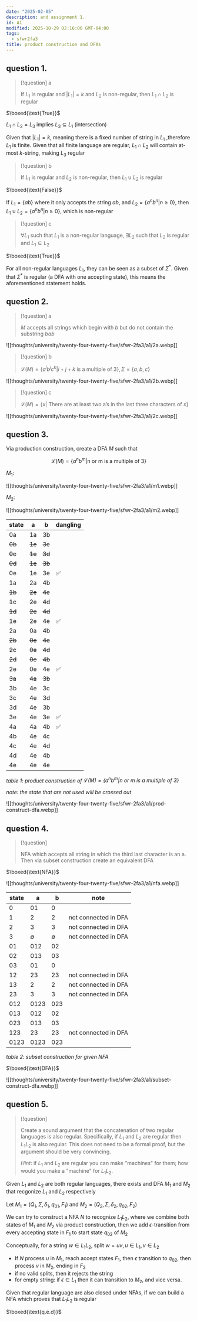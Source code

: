 ```yaml
---
date: "2025-02-05"
description: and assignment 1.
id: A1
modified: 2025-10-29 02:16:00 GMT-04:00
tags:
  - sfwr2fa3
title: product construction and DFAs
---
```


## question 1.

> [!question] a
>
> If $L_{1}$ is regular and $|L_{1}| = k$ and $L_{2}$ is non-regular, then $L_{1} \cap L_{2}$ is regular

$\boxed{\text{True}}$

$L_{1} \cap L_{2} = L_{3}$ implies $L_{3} \subseteq L_{1}$ (intersection)

Given that $|L_{1}| = k$, meaning there is a fixed number of string in $L_{1}$ ,therefore $L_{1}$ is finite. Given that all finite language are regular, $L_{1} \cap L_{2}$ will contain at-most $k$-string, making $L_{3}$ regular

> [!question] b
>
> If $L_{1}$ is regular and $L_{2}$ is non-regular, then $L_{1} \cup L_{2}$ is regular

$\boxed{\text{False}}$

If $L_{1} = \{ ab \}$ where it only accepts the string $ab$, and $L_{2} = \{ a^n b^n | n \geq 0 \}$, then $L_{1} \cup L_{2} = \{ a^n b^n | n \geq 0 \}$, which is non-regular

> [!question] c
>
> $\forall L_{1}$ such that $L_{1}$ is a non-regular language, $\exists L_{2}$ such that $L_{2}$ is regular and $L_{1} \subseteq L_{2}$

$\boxed{\text{True}}$

For all non-regular languages $L_{1}$, they can be seen as a subset of $\Sigma^{*}$. Given that $\Sigma^{*}$ is regular (a DFA with one accepting state), this means the aforementioned statement holds.

## question 2.

> [!question] a
>
> $M$ accepts all strings which begin with $b$ but do not contain the substring $bab$

![[thoughts/university/twenty-four-twenty-five/sfwr-2fa3/a1/2a.webp]]

> [!question] b
>
> $\mathcal{L}(M) = \{ a^i b^j c^k | i + j + k \text{ is a multiple of 3} \}, \Sigma = \{ a,b,c \}$

![[thoughts/university/twenty-four-twenty-five/sfwr-2fa3/a1/2b.webp]]

> [!question] c
>
> $\mathcal{L}(M) = \{ x | \text{ There are at least two a's in the last three characters of } x \}$

![[thoughts/university/twenty-four-twenty-five/sfwr-2fa3/a1/2c.webp]]

## question 3.

Via production construction, create a DFA $M$ such that

$$
\mathcal{L}(M) = \{ a^n b^m | \text{n or m is a multiple of 3} \}
$$

$M_{1}$:

![[thoughts/university/twenty-four-twenty-five/sfwr-2fa3/a1/m1.webp]]

$M_{2}$:

![[thoughts/university/twenty-four-twenty-five/sfwr-2fa3/a1/m2.webp]]

| state  | a      | b      | dangling |
| ------ | ------ | ------ | -------- |
| 0a     | 1a     | 3b     |          |
| ~~0b~~ | ~~1e~~ | ~~3c~~ |          |
| ~~0c~~ | ~~1e~~ | ~~3d~~ |          |
| ~~0d~~ | ~~1e~~ | ~~3b~~ |          |
| 0e     | 1e     | 3e     | ✅       |
| 1a     | 2a     | 4b     |          |
| ~~1b~~ | ~~2e~~ | ~~4c~~ |          |
| ~~1c~~ | ~~2e~~ | ~~4d~~ |          |
| ~~1d~~ | ~~2e~~ | ~~4d~~ |          |
| 1e     | 2e     | 4e     | ✅       |
| 2a     | 0a     | 4b     |          |
| ~~2b~~ | ~~0e~~ | ~~4c~~ |          |
| ~~2c~~ | ~~0e~~ | ~~4d~~ |          |
| ~~2d~~ | ~~0e~~ | ~~4b~~ |          |
| 2e     | 0e     | 4e     | ✅       |
| ~~3a~~ | ~~4a~~ | ~~3b~~ |          |
| 3b     | 4e     | 3c     |          |
| 3c     | 4e     | 3d     |          |
| 3d     | 4e     | 3b     |          |
| 3e     | 4e     | 3e     | ✅       |
| 4a     | 4a     | 4b     | ✅       |
| 4b     | 4e     | 4c     |          |
| 4c     | 4e     | 4d     |          |
| 4d     | 4e     | 4b     |          |
| 4e     | 4e     | 4e     |          |

_table 1: product construction of $\mathcal{L}(M) = \{ a^n b^m | \text{n or m is a multiple of 3} \}$_

_note: the state that are not used will be crossed out_

![[thoughts/university/twenty-four-twenty-five/sfwr-2fa3/a1/prod-construct-dfa.webp]]

## question 4.

> [!question]
>
> NFA which accepts all string in which the third last character is an a. Then via subset construction create an equivalent DFA

$\boxed{\text{NFA}}$

![[thoughts/university/twenty-four-twenty-five/sfwr-2fa3/a1/nfa.webp]]

| state | a           | b           | note                 |
| ----- | ----------- | ----------- | -------------------- |
| 0     | 01          | 0           |                      |
| 1     | 2           | 2           | not connected in DFA |
| 2     | 3           | 3           | not connected in DFA |
| 3     | $\emptyset$ | $\emptyset$ | not connected in DFA |
| 01    | 012         | 02          |                      |
| 02    | 013         | 03          |                      |
| 03    | 01          | 0           |                      |
| 12    | 23          | 23          | not connected in DFA |
| 13    | 2           | 2           | not connected in DFA |
| 23    | 3           | 3           | not connected in DFA |
| 012   | 0123        | 023         |                      |
| 013   | 012         | 02          |                      |
| 023   | 013         | 03          |                      |
| 123   | 23          | 23          | not connected in DFA |
| 0123  | 0123        | 023         |                      |

_table 2: subset construction for given NFA_

$\boxed{\text{DFA}}$

![[thoughts/university/twenty-four-twenty-five/sfwr-2fa3/a1/subset-construct-dfa.webp]]

## question 5.

> [!question]
>
> Create a sound argument that the concatenation of two regular languages is also regular. Specifically, if $L_{1}$ and $L_{2}$ are regular then $L_{1} L_{2}$ is also regular.
> This does not need to be a formal proof, but the argument should be very convincing.
>
> _Hint_: if $L_{1}$ and $L_{2}$ are regular you can make "machines" for them; how would you make a "machine" for $L_{1} L_{2}$.

Given $L_{1}$ and $L_{2}$ are both regular languages, there exists and DFA $M_{1}$ and $M_{2}$ that recgonize $L_{1}$ and $L_{2}$ respectively

Let $M_{1} = (Q_{1}, \Sigma, \delta_1, q_{01}, F_{1})$ and $M_{2} = (Q_{2}, \Sigma, \delta_2, q_{02}, F_{2})$

We can try to construct a NFA $N$ to recognize $L_{1} L_{2}$, where we combine both states of $M_{1}$ and $M_{2}$ via product construction, then we add $\epsilon$-transition from every accepting state in $F_{1}$ to start state $q_{02}$ of $M_{2}$

Conceptually, for a string $w \in L_{1} L_{2}$, split $w = uv, u \in L_{1}, v \in L_{2}$

- If $N$ process $u$ in $M_{1}$, reach accept states $F_{1}$, then $\epsilon$ transition to $q_{02}$, then process $v$ in $M_{2}$, ending in $F_{2}$
- if no valid splits, then it rejects the string
- for empty string: if $\epsilon \in  L_{1}$ then it can transition to $M_{2}$, and vice versa.

Given that regular language are also closed under NFAs, if we can build a NFA which proves that $L_{1} L_{2}$ is regular

$\boxed{\text{q.e.d}}$

